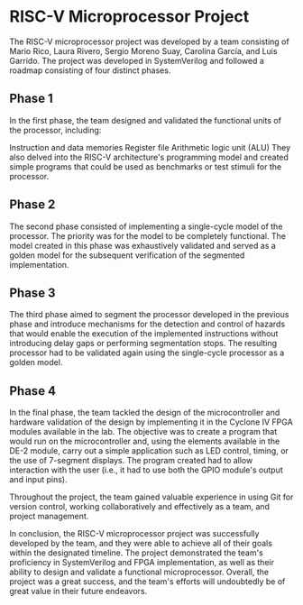 # RISC-V Microprocessor Project
The RISC-V microprocessor project was developed by a team consisting of Mario Rico, Laura Rivero, Sergio Moreno Suay, Carolina García, and Luis Garrido. The project was developed in SystemVerilog and followed a roadmap consisting of four distinct phases.

## Phase 1
In the first phase, the team designed and validated the functional units of the processor, including:

Instruction and data memories
Register file
Arithmetic logic unit (ALU)
They also delved into the RISC-V architecture's programming model and created simple programs that could be used as benchmarks or test stimuli for the processor.

## Phase 2
The second phase consisted of implementing a single-cycle model of the processor. The priority was for the model to be completely functional. The model created in this phase was exhaustively validated and served as a golden model for the subsequent verification of the segmented implementation.

## Phase 3
The third phase aimed to segment the processor developed in the previous phase and introduce mechanisms for the detection and control of hazards that would enable the execution of the implemented instructions without introducing delay gaps or performing segmentation stops. The resulting processor had to be validated again using the single-cycle processor as a golden model.

## Phase 4
In the final phase, the team tackled the design of the microcontroller and hardware validation of the design by implementing it in the Cyclone IV FPGA modules available in the lab. The objective was to create a program that would run on the microcontroller and, using the elements available in the DE-2 module, carry out a simple application such as LED control, timing, or the use of 7-segment displays. The program created had to allow interaction with the user (i.e., it had to use both the GPIO module's output and input pins).

Throughout the project, the team gained valuable experience in using Git for version control, working collaboratively and effectively as a team, and project management.

In conclusion, the RISC-V microprocessor project was successfully developed by the team, and they were able to achieve all of their goals within the designated timeline. The project demonstrated the team's proficiency in SystemVerilog and FPGA implementation, as well as their ability to design and validate a functional microprocessor. Overall, the project was a great success, and the team's efforts will undoubtedly be of great value in their future endeavors.
